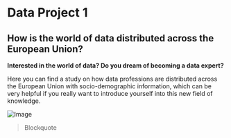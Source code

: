 # Data Project 1

## How is the world of data distributed across the European Union?

**Interested in the world of data? Do you dream of becoming a data expert?**

Here you can find a study on how data professions are distributed across the European Union with socio-demographic information, which can be very helpful if you really want to introduce yourself into this new field of knowledge. 

![Image](https://www.masterbigdataonline.com/images/big_data_matrix.jpg)

> Blockquote



